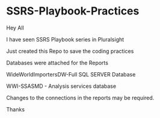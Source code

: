 # SSRS-Playbook-Practices

Hey All

I have seen SSRS Playbook series in Pluralsight

Just created this Repo to save the coding practices

Databases were attached for the Reports

WideWorldImportersDW-Full SQL SERVER Database

WWI-SSASMD - Analysis services database

Changes to the connections in the reports may be required.

Thanks 